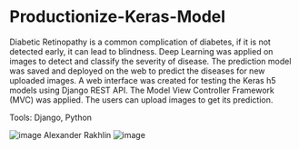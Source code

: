 # Productionize-Keras-Model
Diabetic Retinopathy is a common complication of diabetes, if it is not detected early, it can lead to blindness. Deep Learning was applied on images to detect and classify the severity of disease. The prediction model was saved and deployed on the web to predict the diseases for new uploaded images. 
A web interface was created for testing the Keras h5 models using Django REST API. The Model View Controller Framework (MVC) was applied. The users can upload images to get its prediction.

Tools: Django, Python 

![image](https://user-images.githubusercontent.com/15071816/165693570-94c88b29-ca28-41c7-9310-a33300d399a4.png)
Alexander Rakhlin
![image](https://user-images.githubusercontent.com/15071816/165693233-4d08444f-63f1-4034-8c42-bd992ab46ca0.png)
